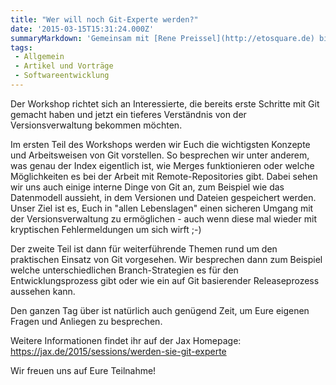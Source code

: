 ```yaml
---
title: "Wer will noch Git-Experte werden?"
date: '2015-03-15T15:31:24.000Z'
summaryMarkdown: 'Gemeinsam mit [Rene Preissel](http://etosquare.de) biete ich auf der diesjährigen Jax im April einen ganztägigen Workshop rund um das Thema Git an'
tags:
 - Allgemein
 - Artikel und Vorträge
 - Softwareentwicklung
---
```


Der Workshop richtet sich an Interessierte, die bereits erste Schritte mit Git gemacht haben und jetzt ein tieferes Verständnis von der Versionsverwaltung bekommen möchten.

Im ersten Teil des Workshops werden wir Euch die wichtigsten Konzepte und Arbeitsweisen von Git vorstellen. So besprechen wir unter anderem, was genau der Index eigentlich ist, wie Merges funktionieren oder welche Möglichkeiten es bei der Arbeit mit Remote-Repositories gibt. Dabei sehen wir uns auch einige interne Dinge von Git an, zum Beispiel wie das Datenmodell aussieht, in dem Versionen und Dateien gespeichert werden. Unser Ziel ist es, Euch in "allen Lebenslagen" einen sicheren Umgang mit der Versionsverwaltung zu ermöglichen - auch wenn diese mal wieder mit kryptischen Fehlermeldungen um sich wirft ;-)

Der zweite Teil ist dann für weiterführende Themen rund um den praktischen Einsatz von Git vorgesehen. Wir besprechen dann zum Beispiel welche unterschiedlichen Branch-Strategien es für den Entwicklungsprozess gibt oder wie ein auf Git basierender Releaseprozess aussehen kann.

Den ganzen Tag über ist natürlich auch genügend Zeit, um Eure eigenen Fragen und Anliegen zu besprechen.

Weitere Informationen findet ihr auf der Jax Homepage: https://jax.de/2015/sessions/werden-sie-git-experte

Wir freuen uns auf Eure Teilnahme!﻿  
